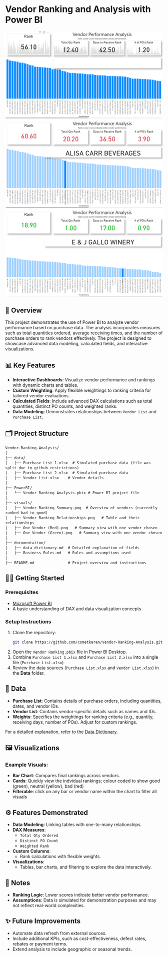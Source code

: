 # Vendor Ranking and Analysis with Power BI
![Vendor Ranking Analysis](./visuals/Vendor%20Ranking%20Summary.png)
![Looking at a low ranked vendor](./visuals/One%20Vendor%20(Red).png)
![Looking at a high ranked vendor](./visuals/One%20Vendor%20(Green).png)

## 📄 **Overview**
This project demonstrates the use of Power BI to analyze vendor performance based on purchase data. The analysis incorporates measures such as total quantities ordered, average receiving times, and the number of purchase orders to rank vendors effectively. The project is designed to showcase advanced data modeling, calculated fields, and interactive visualizations.

## 📊 **Key Features**
- **Interactive Dashboards**: Visualize vendor performance and rankings with dynamic charts and tables.
- **Custom Weighting**: Apply flexible weightings to ranking criteria for tailored vendor evaluations.
- **Calculated Fields**: Include advanced DAX calculations such as total quantities, distinct PO counts, and weighted ranks.
- **Data Modeling**: Demonstrates relationships between `Vendor List` and `Purchase List`.

## 🗂️ **Project Structure**
```
Vendor-Ranking-Analysis/
│
├── data/
│   ├── Purchase List 1.xlsx  # Simulated purchase data (file was split due to github restrictions)
│   ├── Purchase List 2.xlsx  # Simulated purchase data
│   ├── Vendor List.xlsx    # Vendor details
│
├── PowerBI/
│   └── Vendor Ranking Analysis.pbix # Power BI project file
│
├── visuals/
│   ├── Vendor Ranking Summary.png  # Overview of vendors (currently ranked bad to good)
│   ├── Vendor Ranking Relationships.png   # Table and their relationships
│   ├── One Vendor (Red).png   # Summary view with one vendor chosen
│   ├── One Vendor (Green).png   # Summary view with one vendor chosen
│
├── documentation/
│   ├── data_dictionary.md  # Detailed explanation of fields
│   ├── Business Rules.md   # Rules and assumptions used
│
├── README.md               # Project overview and instructions
```

## 🧑‍💻 **Getting Started**
### Prerequisites
- [Microsoft Power BI](https://powerbi.microsoft.com/)
- A basic understanding of DAX and data visualization concepts

### Setup Instructions
1. Clone the repository:
   ```bash
   git clone https://github.com/cometkaren/Vendor-Ranking-Analysis.git
   ```
2. Open the `Vendor Ranking.pbix` file in Power BI Desktop.
3. Combine `Purchase List 1.xlsx` and `Purchase List 2.xlsx` into a single file (`Purchase List.xlsx`)
4. Review the data sources (`Purchase List.xlsx` and `Vendor List.xlsx`) in the **Data** folder.

## 📁 **Data**
- **Purchase List**: Contains details of purchase orders, including quantities, dates, and vendor IDs.
- **Vendor List**: Contains vendor-specific details such as names and IDs.
- **Weights**: Specifies the weightings for ranking criteria (e.g., quantity, receiving days, number of POs). Adjust for custom rankings.

For a detailed explanation, refer to the [Data Dictionary](./documentation/data_dictionary.md).

## 🖼️ **Visualizations**
### Example Visuals:
- **Bar Chart**: Compares final rankings across vendors.
- **Cards**: Quickly view the indvidual rankings; colour coded to show good (green), neutral (yellow), bad (red)
- **Filterable**: click on any bar or vendor name within the chart to filter all visuals

## ⚙️ **Features Demonstrated**
- **Data Modeling**: Linking tables with one-to-many relationships.
- **DAX Measures**:
  - `Total Qty Ordered`
  - `Distinct PO Count`
  - `Weighted Rank`
- **Custom Columns**:
  - Rank calculations with flexible weights.
- **Visualizations**:
  - Tables, bar charts, and filtering to explore the data interactively.

## 📌 **Notes**
- **Ranking Logic**: Lower scores indicate better vendor performance.
- **Assumptions**: Data is simulated for demonstration purposes and may not reflect real-world complexities.

## ✨ **Future Improvements**
- Automate data refresh from external sources.
- Include additional KPIs, such as cost-effectiveness, defect rates, rebates or payment terms.
- Extend analysis to include geographic or seasonal trends.
